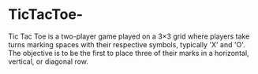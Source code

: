 # TicTacToe-
Tic Tac Toe is a two-player game played on a 3×3 grid where players take turns marking spaces with their respective symbols, typically 'X' and 'O'.  The objective is to be the first to place three of their marks in a horizontal, vertical, or diagonal row.  
